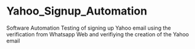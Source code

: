# Yahoo_Signup_Automation
Software Automation Testing of signing up Yahoo email using the verification from Whatsapp Web  and verifiying the creation of the Yahoo email
